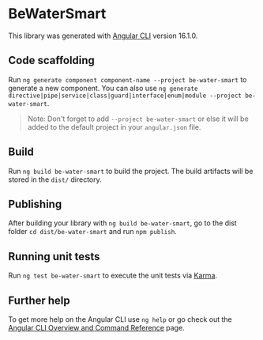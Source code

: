 # BeWaterSmart

This library was generated with [Angular CLI](https://github.com/angular/angular-cli) version 16.1.0.

## Code scaffolding

Run `ng generate component component-name --project be-water-smart` to generate a new component. You can also use `ng generate directive|pipe|service|class|guard|interface|enum|module --project be-water-smart`.
> Note: Don't forget to add `--project be-water-smart` or else it will be added to the default project in your `angular.json` file. 

## Build

Run `ng build be-water-smart` to build the project. The build artifacts will be stored in the `dist/` directory.

## Publishing

After building your library with `ng build be-water-smart`, go to the dist folder `cd dist/be-water-smart` and run `npm publish`.

## Running unit tests

Run `ng test be-water-smart` to execute the unit tests via [Karma](https://karma-runner.github.io).

## Further help

To get more help on the Angular CLI use `ng help` or go check out the [Angular CLI Overview and Command Reference](https://angular.io/cli) page.
